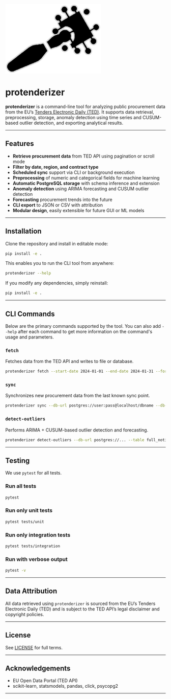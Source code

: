 ![image](logo.png)
# protenderizer

**protenderizer** is a command-line tool for analyzing public procurement data from the EU’s [Tenders Electronic Daily (TED)](https://ted.europa.eu/). It supports data retrieval, preprocessing, storage, anomaly detection using time series and CUSUM-based outlier detection, and exporting analytical results.

---

## Features

- **Retrieve procurement data** from TED API using pagination or scroll mode
- **Filter by date, region, and contract type**
- **Scheduled sync** support via CLI or background execution
- **Preprocessing** of numeric and categorical fields for machine learning
- **Automatic PostgreSQL storage** with schema inference and extension
- **Anomaly detection** using ARIMA forecasting and CUSUM outlier detection
- **Forecasting** procurement trends into the future
- **CLI export** to JSON or CSV with attribution
- **Modular design**, easily extensible for future GUI or ML models

---

## Installation

Clone the repository and install in editable mode:

```bash
pip install -e .
```

This enables you to run the CLI tool from anywhere:

```bash
protenderizer --help
```

If you modify any dependencies, simply reinstall:

```bash
pip install -e .
```

---

## CLI Commands

Below are the primary commands supported by the tool. You can also add `--help` after each command to get more information on the command's usage and parameters.

### `fetch`

Fetches data from the TED API and writes to file or database.

```bash
protenderizer fetch --start-date 2024-01-01 --end-date 2024-01-31 --format csv --output-file data.csv
```

### `sync`

Synchronizes new procurement data from the last known sync point.

```bash
protenderizer sync --db-url postgres://user:pass@localhost/dbname --db-table notices --last-sync-file .last_sync
```

### `detect-outliers`

Performs ARIMA + CUSUM-based outlier detection and forecasting.

```bash
protenderizer detect-outliers --db-url postgres://... --table full_notices_v2 --plot --plot-file trend.png --output json --output-file result.json
```

---

## Testing

We use `pytest` for all tests.

### Run all tests

```bash
pytest
```

### Run only unit tests

```bash
pytest tests/unit
```

### Run only integration tests

```bash
pytest tests/integration
```

### Run with verbose output

```bash
pytest -v
```

---

## Data Attribution

All data retrieved using `protenderizer` is sourced from the EU’s Tenders Electronic Daily (TED) and is subject to the TED API’s legal disclaimer and copyright policies.


---

## License

See [LICENSE](LICENSE) for full terms.

---

## Acknowledgements

- EU Open Data Portal (TED API)
- scikit-learn, statsmodels, pandas, click, psycopg2

---